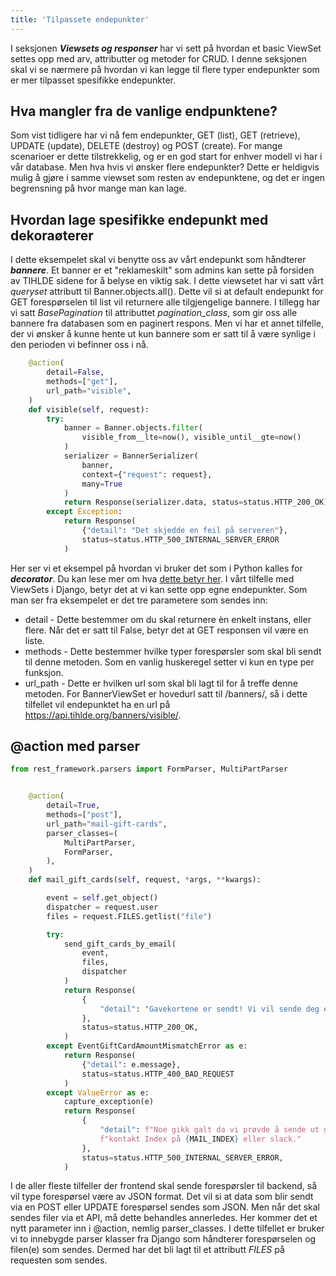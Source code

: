 ```yaml
---
title: 'Tilpassete endepunkter'
---
```


I seksjonen **_Viewsets og responser_** har vi sett på hvordan et basic ViewSet settes opp med arv, attributter og metoder for CRUD. I denne seksjonen skal vi se nærmere på hvordan vi kan legge til flere typer endepunkter som er mer tilpasset spesifikke endepunkter.

## Hva mangler fra de vanlige endpunktene?

Som vist tidligere har vi nå fem endepunkter, GET (list), GET (retrieve), UPDATE (update), DELETE (destroy) og POST (create). For mange scenarioer er dette tilstrekkelig, og er en god start for enhver modell vi har i vår database. Men hva hvis vi ønsker flere endepunkter? Dette er heldigvis mulig å gjøre i samme viewset som resten av endepunktene, og det er ingen begrensning på hvor mange man kan lage.

## Hvordan lage spesifikke endepunkt med dekoraøterer

I dette eksempelet skal vi benytte oss av vårt endepunkt som håndterer **_bannere_**. Et banner er et "reklameskilt" som admins kan sette på forsiden av TIHLDE sidene for å belyse en viktig sak. I dette viewsetet har vi satt vårt _queryset_ attributt til Banner.objects.all(). Dette vil si at default endepunkt for GET forespørselen til list vil returnere alle tilgjengelige bannere. I tillegg har vi satt _BasePagination_ til attributtet _pagination_class_, som gir oss alle bannere fra databasen som en paginert respons. Men vi har et annet tilfelle, der vi ønsker å kunne hente ut kun bannere som er satt til å være synlige i den perioden vi befinner oss i nå.

```python
    @action(
        detail=False,
        methods=["get"],
        url_path="visible",
    )
    def visible(self, request):
        try:
            banner = Banner.objects.filter(
                visible_from__lte=now(), visible_until__gte=now()
            )
            serializer = BannerSerializer(
                banner,
                context={"request": request},
                many=True
            )
            return Response(serializer.data, status=status.HTTP_200_OK)
        except Exception:
            return Response(
                {"detail": "Det skjedde en feil på serveren"},
                status=status.HTTP_500_INTERNAL_SERVER_ERROR
            )
```

Her ser vi et eksempel på hvordan vi bruker det som i Python kalles for **_decorator_**. Du kan lese mer om hva [dette betyr her](https://www.geeksforgeeks.org/decorators-in-python/). I vårt tilfelle med ViewSets i Django, betyr det at vi kan sette opp egne endepunkter. Som man ser fra eksempelet er det tre parametere som sendes inn:

- detail - Dette bestemmer om du skal returnere èn enkelt instans, eller flere. Når det er satt til False, betyr det at GET responsen vil være en liste.
- methods - Dette bestemmer hvilke typer forespørsler som skal bli sendt til denne metoden. Som en vanlig huskeregel setter vi kun en type per funksjon.
- url_path - Dette er hvilken url som skal bli lagt til for å treffe denne metoden. For BannerViewSet er hovedurl satt til /banners/, så i dette tilfellet vil endepunktet ha en url på https://api.tihlde.org/banners/visible/.

## @action med parser

```python
from rest_framework.parsers import FormParser, MultiPartParser


    @action(
        detail=True,
        methods=["post"],
        url_path="mail-gift-cards",
        parser_classes=(
            MultiPartParser,
            FormParser,
        ),
    )
    def mail_gift_cards(self, request, *args, **kwargs):

        event = self.get_object()
        dispatcher = request.user
        files = request.FILES.getlist("file")

        try:
            send_gift_cards_by_email(
                event,
                files,
                dispatcher
            )
            return Response(
                {
                    "detail": "Gavekortene er sendt! Vi vil sende deg en mer utfyllende oversikt til din epost."
                },
                status=status.HTTP_200_OK,
            )
        except EventGiftCardAmountMismatchError as e:
            return Response(
                {"detail": e.message},
                status=status.HTTP_400_BAD_REQUEST
            )
        except ValueError as e:
            capture_exception(e)
            return Response(
                {
                    "detail": f"Noe gikk galt da vi prøvde å sende ut gavekortene. Gi det et nytt forsøk senere eller "
                    f"kontakt Index på {MAIL_INDEX} eller slack."
                },
                status=status.HTTP_500_INTERNAL_SERVER_ERROR,
            )
```

I de aller fleste tilfeller der frontend skal sende forespørsler til backend, så vil type forespørsel være av JSON format. Det vil si at data som blir sendt via en POST eller UPDATE forespørsel sendes som JSON. Men når det skal sendes filer via et API, må dette behandles annerledes. Her kommer det et nytt parameter inn i @action, nemlig parser_classes. I dette tilfellet er bruker vi to innebygde parser klasser fra Django som håndterer forespørselen og filen(e) som sendes. Dermed har det bli lagt til et attributt _FILES_ på requesten som sendes.
